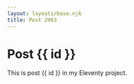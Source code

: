 ```yaml
---
layout: layouts/base.njk
title: Post 2963
---
```


# Post {{ id }}

This is post {{ id }} in my Eleventy project.
